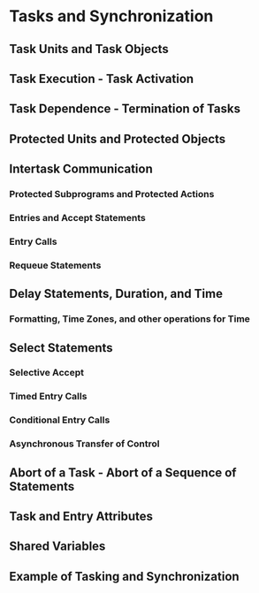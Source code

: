 # Tasks and Synchronization
## Task Units and Task Objects
## Task Execution - Task Activation
## Task Dependence - Termination of Tasks
## Protected Units and Protected Objects
## Intertask Communication
### Protected Subprograms and Protected Actions
### Entries and Accept Statements
### Entry Calls
### Requeue Statements
## Delay Statements, Duration, and Time
### Formatting, Time Zones, and other operations for Time
## Select Statements
### Selective Accept
### Timed Entry Calls
### Conditional Entry Calls
### Asynchronous Transfer of Control
## Abort of a Task - Abort of a Sequence of Statements
## Task and Entry Attributes
## Shared Variables
## Example of Tasking and Synchronization
